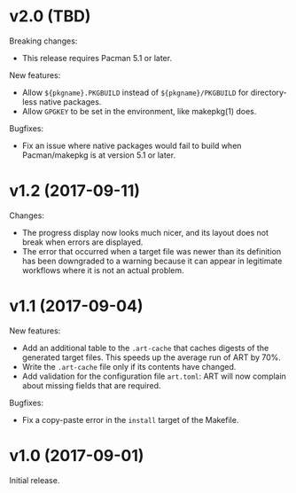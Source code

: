 # v2.0 (TBD)

Breaking changes:

- This release requires Pacman 5.1 or later.

New features:

- Allow `${pkgname}.PKGBUILD` instead of `${pkgname}/PKGBUILD` for
  directory-less native packages.
- Allow `GPGKEY` to be set in the environment, like makepkg(1) does.

Bugfixes:

- Fix an issue where native packages would fail to build when Pacman/makepkg is
  at version 5.1 or later.

# v1.2 (2017-09-11)

Changes:

- The progress display now looks much nicer, and its layout does not break when
  errors are displayed.
- The error that occurred when a target file was newer than its definition has
  been downgraded to a warning because it can appear in legitimate workflows
  where it is not an actual problem.

# v1.1 (2017-09-04)

New features:

- Add an additional table to the `.art-cache` that caches digests of the
  generated target files. This speeds up the average run of ART by 70%.
- Write the `.art-cache` file only if its contents have changed.
- Add validation for the configuration file `art.toml`: ART will now complain
  about missing fields that are required.

Bugfixes:

- Fix a copy-paste error in the `install` target of the Makefile.

# v1.0 (2017-09-01)

Initial release.
